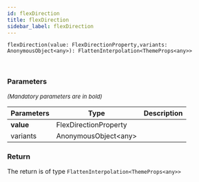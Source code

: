 ```yaml
---
id: flexDirection
title: flexDirection
sidebar_label: flexDirection
---
```


```tsx
flexDirection(value: FlexDirectionProperty,variants: AnonymousObject<any>): FlattenInterpolation<ThemeProps<any>>
```
<br/>



### Parameters

<font size="2"><i>(Mandatory parameters are in bold)</i></font>

| Parameters | Type | Description |
| --------- | ---- | ----------- |
| **value** | FlexDirectionProperty |  |
| variants | AnonymousObject<any\> |  |


### Return



The return is of type <code>FlattenInterpolation<ThemeProps<any\>\></code>